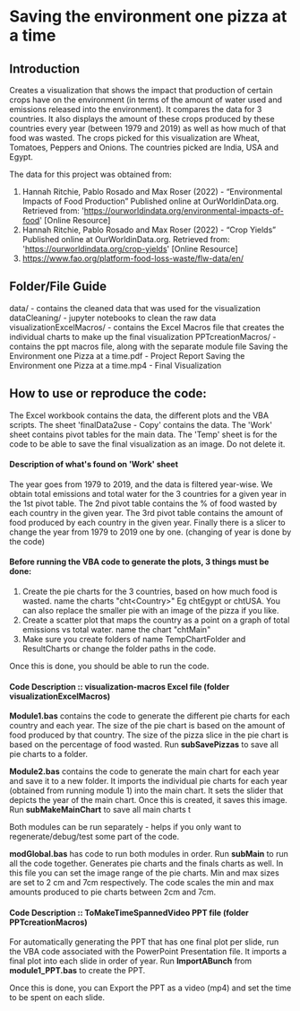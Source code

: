# Saving the environment one pizza at a time

## Introduction
Creates a visualization that shows the impact that production of certain crops have on the environment (in terms of the amount of water used and emissions released into the environment). It compares the data for 3 countries. It also displays the amount of these crops produced by these countries every year (between 1979 and 2019) as well as how much of that food was wasted.
The crops picked for this visualization are Wheat, Tomatoes, Peppers and Onions.
The countries picked are India, USA and Egypt.

The data for this project was obtained from:
1. Hannah Ritchie, Pablo Rosado and Max Roser (2022) - “Environmental Impacts of Food Production” Published online at OurWorldinData.org. Retrieved from: 'https://ourworldindata.org/environmental-impacts-of-food' [Online Resource]
2. Hannah Ritchie, Pablo Rosado and Max Roser (2022) - “Crop Yields” Published online at OurWorldinData.org. Retrieved from: 'https://ourworldindata.org/crop-yields' [Online Resource]
3. https://www.fao.org/platform-food-loss-waste/flw-data/en/


## Folder/File Guide
data/ - contains the cleaned data that was used for the visualization
dataCleaning/ - jupyter notebooks to clean the raw data
visualizationExcelMacros/ - contains the Excel Macros file that creates the individual charts to make up the final visualization
PPTcreationMacros/ - contains the ppt macros file, along with the separate module file
Saving the Environment one Pizza at a time.pdf - Project Report
Saving the Environment one Pizza at a time.mp4 - Final Visualization


## How to use or reproduce the code:
The Excel workbook contains the data, the different plots and the VBA scripts.
The sheet 'finalData2use - Copy' contains the data.
The 'Work' sheet contains pivot tables for the main data.
The 'Temp' sheet is for the code to be able to save the final visualization as an image. Do not delete it.


#### Description of what's found on 'Work' sheet
The year goes from 1979 to 2019, and the data is filtered year-wise.
We obtain total emissions and total water for the 3 countries for a given year in the 1st pivot table.
The 2nd pivot table contains the % of food wasted by each country in the given year.
The 3rd pivot table contains the amount of food produced by each country in the given year.
Finally there is a slicer to change the year from 1979 to 2019 one by one. (changing of year is done by the code)


#### Before running the VBA code to generate the plots, 3 things must be done:
1) Create the pie charts for the 3 countries, based on how much food is wasted. name the charts "cht\<Country>" Eg chtEgypt or chtUSA. You can also replace the smaller pie with an image of the pizza if you like.
2) Create a scatter plot that maps the country as a point on a graph of total emissions vs total water. name the chart "chtMain"
3) Make sure you create folders of name TempChartFolder and ResultCharts or change the folder paths in the code.

Once this is done, you should be able to run the code.

#### Code Description :: visualization-macros Excel file (folder visualizationExcelMacros)
**Module1.bas** contains the code to generate the different pie charts for each country and each year. The size of the pie chart is based on the amount of food produced by that country. The size of the pizza slice in the pie chart is based on the percentage of food wasted.
Run **subSavePizzas** to save all pie charts to a folder.

**Module2.bas** contains the code to generate the main chart for each year and save it to a new folder. It imports the individual pie charts for each year (obtained from running module 1) into the main chart. It sets the slider that depicts the year of the main chart. Once this is created, it saves this image. Run **subMakeMainChart** to save all main charts t

Both modules can be run separately - helps if you only want to regenerate/debug/test some part of the code.

**modGlobal.bas** has code to run both modules in order. Run **subMain** to run all the code together. Generates pie charts and the finals charts as well.
In this file you can set the image range of the pie charts. Min and max sizes are set to 2 cm and 7cm respectively. The code scales the min and max amounts produced to pie charts between 2cm and 7cm.

#### Code Description :: ToMakeTimeSpannedVideo PPT file (folder PPTcreationMacros)
For automatically generating the PPT that has one final plot per slide, run the VBA code associated with the PowerPoint Presentation file. It imports a final plot into each slide in order of year.
Run **ImportABunch** from **module1_PPT.bas** to create the PPT.

Once this is done, you can Export the PPT as a video (mp4) and set the time to be spent on each slide.
